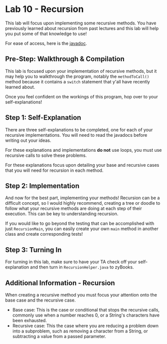 # Lab 10 - Recursion
This lab will focus upon implementing some recursive methods. You have previously learned about recursion from past lectures and this lab will help you put some of that knowledge to use!

For ease of access, here is the [javadoc](file:///C:/Users/inter/Downloads/Lab10Recursion-main/Lab10Recursion-main/docs/index.html). 

## Pre-Step: Walkthrough & Compilation
This lab is focused upon your implementation of recursive methods, but it may help you to walkthrough the program, notably the `methodToCall()` method because it contains a `switch` statement that y'all have recently learned about.

Once you feel confident on the workings of this program, hop over to your self-explanations!

## Step 1: Self-Explanation
There are three self-explanations to be completed, one for each of your recursive implementations. You will need to read the javadocs before writing out your ideas.

For these explanations and implementations **do not** use loops, you must use recursive calls to solve these problems.

For these explanations focus upon detailing your base and recursive cases that you will need for recursion in each method.

## Step 2: Implementation
And now for the best part, implementing your methods! Recursion can be a difficult concept, so I would highly recommend, creating a tree or doodle to follow what your recursive methods are doing at each step of their execution. This can be key to understanding recursion.

If you would like to go beyond the testing that can be accomplished with just `RecursionMain`, you can easily create your own `main` method in another class and create corresponding tests!

## Step 3: Turning In
For turning in this lab, make sure to have your TA check off your self-explanation and then turn in `RecursionHelper.java` to zyBooks.

## Additional Information - Recursion
When creating a recursive method you must focus your attention onto the base case and the recursive case.
<ul>
  <li>Base case: This is the case or conditional that stops the recursive calls, commonly use when a number reaches 0, or a String's characters have been exhausted.</li>  
  <li>Recursive case: This the case where you are reducing a problem down into a subproblem, such as removing a character from a String, or subtracting a value from a passed parameter.</li>
</ul>
